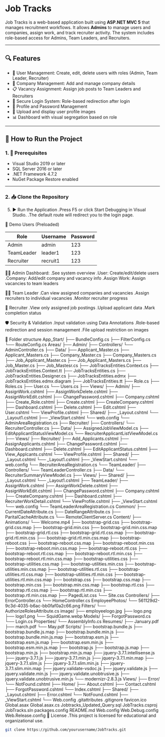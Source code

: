 # Job Tracks

Job Tracks is a web-based application built using **ASP.NET MVC 5** that manages recruitment workflows. It allows **Admins** to manage users and companies, assign work, and track recruiter activity. The system includes role-based access for Admins, Team Leaders, and Recruiters.

---

## 🔍 Features

- 👤 User Management: Create, edit, delete users with roles (Admin, Team Leader, Recruiter)
- 🏢 Company Management: Add and manage company details
- 📋 Vacancy Assignment: Assign job posts to Team Leaders and Recruiters
- 🔐 Secure Login System: Role-based redirection after login
- 📂 Profile and Password Management
- 📸 Upload and display user profile images
- 📊 Dashboard with visual segregation based on role

---

## 🚀 How to Run the Project

### 1. 🧱 Prerequisites

- Visual Studio 2019 or later
- SQL Server 2016 or later
- .NET Framework 4.7.2
- NuGet Package Restore enabled

---

### 2. 📥 Clone the Repository

<connectionStrings>
  <add name="DefaultConnection" connectionString="Data Source=.;Initial Catalog=JobTracks;Integrated Security=True" providerName="System.Data.SqlClient"/>
</connectionStrings>

5. ▶️ Run the Application
     .Press F5 or click Start Debugging in Visual Studio.
     .The default route will redirect you to the login page.

👤 Demo Users (Preloaded)

| Role       | Username | Password |
| ---------- | -------- | -------- |
| Admin      | admin    | 123      |
| TeamLeader | leader1  | 123      |
| Recruiter  | recruit1 | 123      |

👨‍💼 Admin
Dashboard: 
     .See system overview
     .User: Create/edit/delete users
     .Company: Add/edit company and vacancy info
     .Assign Work: Assign vacancies to team leaders

🧑‍💼 Team Leader
     .Can view assigned companies and vacancies
     .Assign recruiters to individual vacancies
     .Monitor recruiter progress

👷 Recruiter
     .View only assigned job postings
     .Upload applicant data
     .Mark completion status

🛡️ Security & Validation
     .Input validation using Data Annotations
     .Role-based redirection and session management
     .File upload restriction on images
     
📁 Folder structure
    App_Start/
    ├── BundleConfig.cs
    ├── FilterConfig.cs
    └── RouteConfig.cs
Areas/
    ├── Admin/
        ├── Controllers/
            └── AdminController.cs
        ├── Data/
            ├── Applicant_Master.cs
            ├── Applicant_Masters.cs
            ├── Company_Master.cs
            ├── Company_Masters.cs
            ├── Job_Applicant_Master.cs
            ├── Job_Applicant_Masters.cs
            ├── Job_Master.cs
            ├── Job_Mastesr.cs
            ├── JobTracksEntities.Context.cs
            ├── JobTracksEntities.Context.tt
            ├── JobTracksEntities.cs
            ├── JobTracksEntities.Designer.cs
            ├── JobTracksEntities.edmx
            ├── JobTracksEntities.edmx.diagram
            ├── JobTracksEntities.tt
            ├── Role.cs
            ├── Roles.cs
            ├── User.cs
            └── Users.cs
        ├── Views/
            ├── Admin/
                ├── AssignWork.cshtml
                ├── AssignWorkDelete.cshtml
                ├── AssignWorkEdit.cshtml
                ├── ChangePassword.cshtml
                ├── Company.cshtml
                ├── Create_Role.cshtml
                ├── Create.cshtml
                ├── CreateCompany.cshtml
                ├── Dashboard.cshtml
                ├── Delete.cshtml
                ├── Edit.cshtml
                ├── User.cshtml
                └── ViewProfile.cshtml
            ├── Shared/
                ├── _Layout.cshtml
                └── _Layout1.cshtml
            ├── _ViewStart.cshtml
            └── web.config
        └── AdminAreaRegistration.cs
    ├── Recruiter/
        ├── Controllers/
            └── RecruiterController.cs
        ├── Data/
            ├── AssignedJobViewModel.cs
            ├── EditApplicantStatusViewModel.cs
            └── RecruiterApplicantListViewModel.cs
        ├── Views/
            ├── Recruiter/
                ├── Add_Applicants.cshtml
                ├── AssignApplicants.cshtml
                ├── ChangePassword.cshtml
                ├── Dashboard.cshtml
                ├── Delete.cshtml
                ├── EditApplicantStatus.cshtml
                ├── View_Applcants.cshtml
                └── ViewProfile.cshtml
            ├── Shared/
                ├── _Layout.cshtml
                └── _Layout1.cshtml
            ├── _ViewStart.cshtml
            └── web.config
        └── RecruiterAreaRegistration.cs
    └── TeamLeader/
        ├── Controllers/
            └── TeamLeaderController.cs
        ├── Data/
            └── RecruiterSummaryViewModel.cs
        ├── Views/
            ├── Shared/
                ├── _Layout.cshtml
                └── _Layout1.cshtml
            ├── TeamLeader/
                ├── AssignWork.cshtml
                ├── AssignWorkDelete.cshtml
                ├── AssignWorkEdit.cshtml
                ├── ChangePassword.cshtml
                ├── Company.cshtml
                ├── CreateCompany.cshtml
                ├── Dashboard.cshtml
                ├── RecruiterWorkDetail.cshtml
                └── ViewProfile.cshtml
            ├── _ViewStart.cshtml
            └── web.config
        └── TeamLeaderAreaRegistration.cs
Common/
    ├── CurrentDateAttribute.cs
    ├── DateRangeAttribute.cs
    ├── ParitalCacheAttribute.cs
    └── RemoteClientServer.cs
Content/
    ├── Animations/
        └── Welcome.mp4
    ├── bootstrap-grid.css
    ├── bootstrap-grid.css.map
    ├── bootstrap-grid.min.css
    ├── bootstrap-grid.min.css.map
    ├── bootstrap-grid.rtl.css
    ├── bootstrap-grid.rtl.css.map
    ├── bootstrap-grid.rtl.min.css
    ├── bootstrap-grid.rtl.min.css.map
    ├── bootstrap-reboot.css
    ├── bootstrap-reboot.css.map
    ├── bootstrap-reboot.min.css
    ├── bootstrap-reboot.min.css.map
    ├── bootstrap-reboot.rtl.css
    ├── bootstrap-reboot.rtl.css.map
    ├── bootstrap-reboot.rtl.min.css
    ├── bootstrap-reboot.rtl.min.css.map
    ├── bootstrap-utilities.css
    ├── bootstrap-utilities.css.map
    ├── bootstrap-utilities.min.css
    ├── bootstrap-utilities.min.css.map
    ├── bootstrap-utilities.rtl.css
    ├── bootstrap-utilities.rtl.css.map
    ├── bootstrap-utilities.rtl.min.css
    ├── bootstrap-utilities.rtl.min.css.map
    ├── bootstrap.css
    ├── bootstrap.css.map
    ├── bootstrap.min.css
    ├── bootstrap.min.css.map
    ├── bootstrap.rtl.css
    ├── bootstrap.rtl.css.map
    ├── bootstrap.rtl.min.css
    ├── bootstrap.rtl.min.css.map
    ├── PagedList.css
    └── Site.css
Controllers/
    ├── ErrorController.cs
    └── HomeController.cs
EmployeePhotos/
    └── 561129d2-9c3d-4035-b6ac-bb0faf0a2c66.png
Filters/
    └── AuthorizeRolesAttribute.cs
image/
    ├── employeelogo.jpg
    ├── logo.png
    ├── logo1.png
    └── SquidGame.webp
Models/
    ├── ForgotPassword.cs
    └── Login.cs
Properties/
    └── AssemblyInfo.cs
Resumes/
    ├── January.pdf
    ├── march.pdf
    └── May.pdf
Scripts/
    ├── bootstrap.bundle.js
    ├── bootstrap.bundle.js.map
    ├── bootstrap.bundle.min.js
    ├── bootstrap.bundle.min.js.map
    ├── bootstrap.esm.js
    ├── bootstrap.esm.js.map
    ├── bootstrap.esm.min.js
    ├── bootstrap.esm.min.js.map
    ├── bootstrap.js
    ├── bootstrap.js.map
    ├── bootstrap.min.js
    ├── bootstrap.min.js.map
    ├── jquery-3.7.1.intellisense.js
    ├── jquery-3.7.1.js
    ├── jquery-3.7.1.min.js
    ├── jquery-3.7.1.min.map
    ├── jquery-3.7.1.slim.js
    ├── jquery-3.7.1.slim.min.js
    ├── jquery-3.7.1.slim.min.map
    ├── jquery.validate-vsdoc.js
    ├── jquery.validate.js
    ├── jquery.validate.min.js
    ├── jquery.validate.unobtrusive.js
    ├── jquery.validate.unobtrusive.min.js
    └── modernizr-2.8.3.js
Views/
    ├── Error/
        └── NotFound.cshtml
    ├── Home/
        ├── About.cshtml
        ├── Contact.cshtml
        ├── ForgotPassword.cshtml
        └── Index.cshtml
    ├── Shared/
        ├── _Layout.cshtml
        ├── Error.cshtml
        └── NotFound.cshtml
    ├── _ViewStart.cshtml
    └── Web.config
.gitattributes
.gitignore
favicon.ico
Global.asax
Global.asax.cs
Jobtracks_Updated_Query.sql
JobTracks.csproj
JobTracks.sln
packages.config
README.md
Web.config
Web.Debug.config
Web.Release.config
📄 License
     .This project is licensed for educational and organizational use.


```bash
git clone https://github.com/yourusername/JobTracks.git

